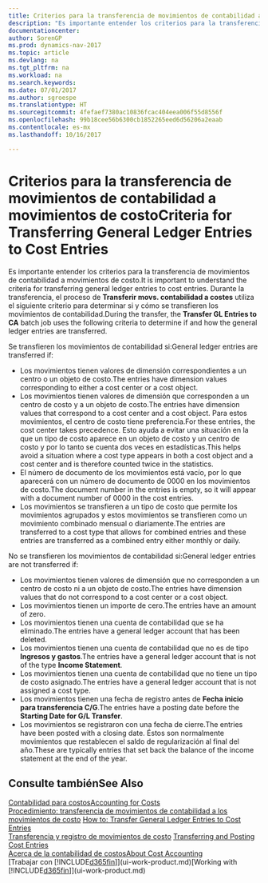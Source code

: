 ```yaml
---
title: Criterios para la transferencia de movimientos de contabilidad a movimientos de costo
description: "Es importante entender los criterios para la transferencia de movimientos de contabilidad a movimientos de costo. Durante la transferencia, el proceso de **Transferir movs. contabilidad** a costes utiliza el siguiente criterio para determinar si y cómo se transfieren los movimientos de contabilidad."
documentationcenter: 
author: SorenGP
ms.prod: dynamics-nav-2017
ms.topic: article
ms.devlang: na
ms.tgt_pltfrm: na
ms.workload: na
ms.search.keywords: 
ms.date: 07/01/2017
ms.author: sgroespe
ms.translationtype: HT
ms.sourcegitcommit: 4fefaef7380ac10836fcac404eea006f55d8556f
ms.openlocfilehash: 99b18cee56b6300cb1852265eed6d56206a2eaab
ms.contentlocale: es-mx
ms.lasthandoff: 10/16/2017

---
```

# <a name="criteria-for-transferring-general-ledger-entries-to-cost-entries"></a><span data-ttu-id="f8f4d-104">Criterios para la transferencia de movimientos de contabilidad a movimientos de costo</span><span class="sxs-lookup"><span data-stu-id="f8f4d-104">Criteria for Transferring General Ledger Entries to Cost Entries</span></span>
<span data-ttu-id="f8f4d-105">Es importante entender los criterios para la transferencia de movimientos de contabilidad a movimientos de costo.</span><span class="sxs-lookup"><span data-stu-id="f8f4d-105">It is important to understand the criteria for transferring general ledger entries to cost entries.</span></span> <span data-ttu-id="f8f4d-106">Durante la transferencia, el proceso de **Transferir movs. contabilidad a costes** utiliza el siguiente criterio para determinar si y cómo se transfieren los movimientos de contabilidad.</span><span class="sxs-lookup"><span data-stu-id="f8f4d-106">During the transfer, the **Transfer GL Entries to CA** batch job uses the following criteria to determine if and how the general ledger entries are transferred.</span></span>  

<span data-ttu-id="f8f4d-107">Se transfieren los movimientos de contabilidad si:</span><span class="sxs-lookup"><span data-stu-id="f8f4d-107">General ledger entries are transferred if:</span></span>  

-   <span data-ttu-id="f8f4d-108">Los movimientos tienen valores de dimensión correspondientes a un centro o un objeto de costo.</span><span class="sxs-lookup"><span data-stu-id="f8f4d-108">The entries have dimension values corresponding to either a cost center or a cost object.</span></span>  
-   <span data-ttu-id="f8f4d-109">Los movimientos tienen valores de dimensión que corresponden a un centro de costo y a un objeto de costo.</span><span class="sxs-lookup"><span data-stu-id="f8f4d-109">The entries have dimension values that correspond to a cost center and a cost object.</span></span> <span data-ttu-id="f8f4d-110">Para estos movimientos, el centro de costo tiene preferencia.</span><span class="sxs-lookup"><span data-stu-id="f8f4d-110">For these entries, the cost center takes precedence.</span></span> <span data-ttu-id="f8f4d-111">Esto ayuda a evitar una situación en la que un tipo de costo aparece en un objeto de costo y un centro de costo y por lo tanto se cuenta dos veces en estadísticas.</span><span class="sxs-lookup"><span data-stu-id="f8f4d-111">This helps avoid a situation where a cost type appears in both a cost object and a cost center and is therefore counted twice in the statistics.</span></span>  
-   <span data-ttu-id="f8f4d-112">El número de documento de los movimientos está vacío, por lo que aparecerá con un número de documento de 0000 en los movimientos de costo.</span><span class="sxs-lookup"><span data-stu-id="f8f4d-112">The document number in the entries is empty, so it will appear with a document number of 0000 in the cost entries.</span></span>  
-   <span data-ttu-id="f8f4d-113">Los movimientos se transfieren a un tipo de costo que permite los movimientos agrupados y estos movimientos se transfieren como un movimiento combinado mensual o diariamente.</span><span class="sxs-lookup"><span data-stu-id="f8f4d-113">The entries are transferred to a cost type that allows for combined entries and these entries are transferred as a combined entry either monthly or daily.</span></span>  

<span data-ttu-id="f8f4d-114">No se transfieren los movimientos de contabilidad si:</span><span class="sxs-lookup"><span data-stu-id="f8f4d-114">General ledger entries are not transferred if:</span></span>  

-   <span data-ttu-id="f8f4d-115">Los movimientos tienen valores de dimensión que no corresponden a un centro de costo ni a un objeto de costo.</span><span class="sxs-lookup"><span data-stu-id="f8f4d-115">The entries have dimension values that do not correspond to a cost center or a cost object.</span></span>  
-   <span data-ttu-id="f8f4d-116">Los movimientos tienen un importe de cero.</span><span class="sxs-lookup"><span data-stu-id="f8f4d-116">The entries have an amount of zero.</span></span>  
-   <span data-ttu-id="f8f4d-117">Los movimientos tienen una cuenta de contabilidad que se ha eliminado.</span><span class="sxs-lookup"><span data-stu-id="f8f4d-117">The entries have a general ledger account that has been deleted.</span></span>  
-   <span data-ttu-id="f8f4d-118">Los movimientos tienen una cuenta de contabilidad que no es de tipo **Ingresos y gastos**.</span><span class="sxs-lookup"><span data-stu-id="f8f4d-118">The entries have a general ledger account that is not of the type **Income Statement**.</span></span>  
-   <span data-ttu-id="f8f4d-119">Los movimientos tienen una cuenta de contabilidad que no tiene un tipo de costo asignado.</span><span class="sxs-lookup"><span data-stu-id="f8f4d-119">The entries have a general ledger account that is not assigned a cost type.</span></span>  
-   <span data-ttu-id="f8f4d-120">Los movimientos tienen una fecha de registro antes de **Fecha inicio para transferencia C/G**.</span><span class="sxs-lookup"><span data-stu-id="f8f4d-120">The entries have a posting date before the **Starting Date for G/L Transfer**.</span></span>  
-   <span data-ttu-id="f8f4d-121">Los movimientos se registraron con una fecha de cierre.</span><span class="sxs-lookup"><span data-stu-id="f8f4d-121">The entries have been posted with a closing date.</span></span> <span data-ttu-id="f8f4d-122">Éstos son normalmente movimientos que restablecen el saldo de regularización al final del año.</span><span class="sxs-lookup"><span data-stu-id="f8f4d-122">These are typically entries that set back the balance of the income statement at the end of the year.</span></span>  

## <a name="see-also"></a><span data-ttu-id="f8f4d-123">Consulte también</span><span class="sxs-lookup"><span data-stu-id="f8f4d-123">See Also</span></span>  
[<span data-ttu-id="f8f4d-124">Contabilidad para costos</span><span class="sxs-lookup"><span data-stu-id="f8f4d-124">Accounting for Costs</span></span>](finance-manage-cost-accounting.md)  
 <span data-ttu-id="f8f4d-125">[Procedimiento: transferencia de movimientos de contabilidad a los movimientos de costo](finance-how-to-transfer-general-ledger-entries-to-cost-entries.md) </span><span class="sxs-lookup"><span data-stu-id="f8f4d-125">[How to: Transfer General Ledger Entries to Cost Entries](finance-how-to-transfer-general-ledger-entries-to-cost-entries.md) </span></span>  
 <span data-ttu-id="f8f4d-126">[Transferencia y registro de movimientos de costo](finance-transfer-and-post-cost-entries.md) </span><span class="sxs-lookup"><span data-stu-id="f8f4d-126">[Transferring and Posting Cost Entries](finance-transfer-and-post-cost-entries.md) </span></span>  
 [<span data-ttu-id="f8f4d-127">Acerca de la contabilidad de costos</span><span class="sxs-lookup"><span data-stu-id="f8f4d-127">About Cost Accounting</span></span>](finance-about-cost-accounting.md)  
 <span data-ttu-id="f8f4d-128">[Trabajar con [!INCLUDE[d365fin](includes/d365fin_md.md)]](ui-work-product.md)</span><span class="sxs-lookup"><span data-stu-id="f8f4d-128">[Working with [!INCLUDE[d365fin](includes/d365fin_md.md)]](ui-work-product.md)</span></span>

